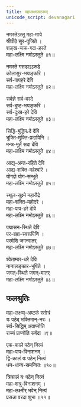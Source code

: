 ```yaml
---
title: महालक्ष्म्यष्टकम्
unicode_script: devanagari
---
```


नमस्तेऽस्तु महा-माये  
श्रीपीठे सुर-पूजिते ।  
शङ्ख-चक्र-गदा-हस्ते  
महा-लक्ष्मि नमोऽस्तुते ॥१॥

नमस्ते गरुडाऽऽरूढे  
कोलासुर-भयङ्करि ।  
सर्व-पापहरे देवि  
महा-लक्ष्मि नमोऽस्तुते ॥२॥ 

सर्वज्ञे सर्व-वरदे  
सर्व-दुष्ट-भयङ्करि ।  
सर्व-दुःख-हरे देवि  
महा-लक्ष्मि नमोऽस्तुते ॥३॥ 

सिद्धि-बुद्धिप-्रदे देवि  
भुक्ति-मुक्ति-प्रदायिनि ।  
मन्त्र-मूर्ते सदा देवि  
महा-लक्ष्मि नमोऽस्तुते ॥४॥ 

आद्य्-अन्त-रहिते देवि  
आद्य-शक्ति-महेश्वरि ।  
योगज्ञे योग-सम्भूते  
महा-लक्ष्मि नमोऽस्तुते ॥५॥ 

स्थूल-सूक्ष्मे महारौद्रे  
महा-शक्ति-महोदरे ।  
महा-पाप-हरे देवि  
महा-लक्ष्मि नमोऽस्तुते ॥६॥ 

पद्मासन-स्थिते देवि  
पर-ब्रह्म-स्वरूपिणि ।  
परमेशि जगन्मातर्  
महा-लक्ष्मि नमोऽस्तुते ॥७॥ 

श्वेताम्बर-धरे देवि  
नानालङ्कार-भूषिते ।  
जगत्-स्थिते जगन्-मातर्  
महा-लक्ष्मि नमोऽस्तुते ॥८॥ 

## फलश्रुतिः
महा-लक्ष्म्य्-अष्टकं स्तोत्रं  
यः पठेद् भक्तिमान्-नरः ।  
सर्व-सिद्धिम् अवाप्नोति  
राज्यं प्राप्नोति सर्वदा ॥९॥ 

एक-काले पठेन् नित्यं  
महा-पाप-विनाशनम् ।  
द्वि-कालं यः पठेन् नित्यं  
धन-धान्य-समन्वितः ॥१०॥ 

त्रिकालं यः पठेन् नित्यं  
महा-शत्रु-विनाशनम् ।  
महा-लक्ष्मीर् भवेन् नित्यं  
प्रसन्ना वरदा शुभा ॥११॥
